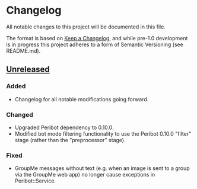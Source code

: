 # Changelog

All notable changes to this project will be documented in this file.

The format is based on [Keep a Changelog], and while pre-1.0 development is in
progress this project adheres to a form of Semantic Versioning (see README.md).

[Keep a Changelog]: http://keepachangelog.com/en/1.0.0/

## [Unreleased]
### Added
- Changelog for all notable modifications going forward.

### Changed
- Upgraded Peribot dependency to 0.10.0.
- Modified bot mode filtering functionality to use the Peribot 0.10.0 "filter"
  stage (rather than the "preprocessor" stage).

### Fixed
- GroupMe messages without text (e.g. when an image is sent to a group via the
  GroupMe web app) no longer cause exceptions in Peribot::Service.

[Unreleased]: https://github.com/ahamlinman/peribot/compare/0.9.0...HEAD
